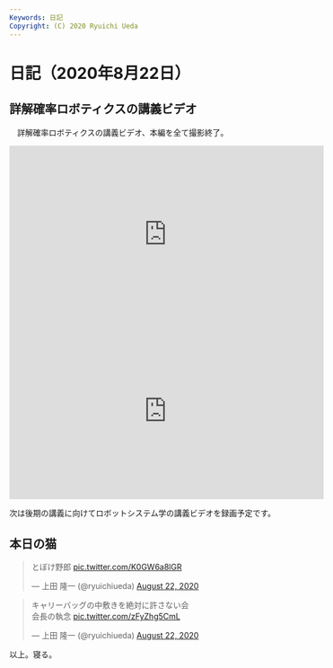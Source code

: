 ```yaml
---
Keywords: 日記
Copyright: (C) 2020 Ryuichi Ueda
---
```


# 日記（2020年8月22日）

## 詳解確率ロボティクスの講義ビデオ

　詳解確率ロボティクスの講義ビデオ、本編を全て撮影終了。

<iframe width="560" height="315" src="https://www.youtube.com/embed/r3JPKc1NuLo" frameborder="0" allow="accelerometer; autoplay; encrypted-media; gyroscope; picture-in-picture" allowfullscreen></iframe>

<iframe width="560" height="315" src="https://www.youtube.com/embed/vMuRqPcjAkY" frameborder="0" allow="accelerometer; autoplay; encrypted-media; gyroscope; picture-in-picture" allowfullscreen></iframe>

次は後期の講義に向けてロボットシステム学の講義ビデオを録画予定です。

## 本日の猫

<blockquote class="twitter-tweet" data-partner="tweetdeck"><p lang="ja" dir="ltr">とぼけ野郎 <a href="https://t.co/K0GW6a8lGR">pic.twitter.com/K0GW6a8lGR</a></p>&mdash; 上田 隆一 (@ryuichiueda) <a href="https://twitter.com/ryuichiueda/status/1297152474080395265?ref_src=twsrc%5Etfw">August 22, 2020</a></blockquote>
<script async src="https://platform.twitter.com/widgets.js" charset="utf-8"></script>
<blockquote class="twitter-tweet" data-partner="tweetdeck"><p lang="ja" dir="ltr">キャリーバッグの中敷きを絶対に許さない会<br>会長の執念 <a href="https://t.co/zFyZhg5CmL">pic.twitter.com/zFyZhg5CmL</a></p>&mdash; 上田 隆一 (@ryuichiueda) <a href="https://twitter.com/ryuichiueda/status/1297159841576701952?ref_src=twsrc%5Etfw">August 22, 2020</a></blockquote>
<script async src="https://platform.twitter.com/widgets.js" charset="utf-8"></script>


以上。寝る。
